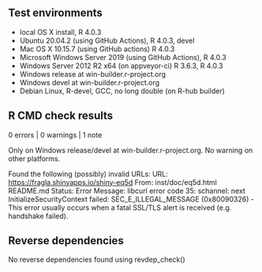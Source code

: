 ## Test environments

* local OS X install, R 4.0.3
* Ubuntu  20.04.2 (using GitHub Actions), R 4.0.3, devel
* Mac OS X 10.15.7 (using GitHub actions) R 4.0.3
* Microsoft Windows Server 2019 (using GitHub Actions), R 4.0.3
* Windows Server 2012 R2 x64 (on appveyor-ci) R 3.6.3, R 4.0.3
* Windows release at win-builder.r-project.org
* Windows devel at win-builder.r-project.org
* Debian Linux, R-devel, GCC, no long double (on R-hub builder)

## R CMD check results

0 errors | 0 warnings | 1 note

Only on Windows release/devel at win-builder.r-project.org. No warning on other platforms.

Found the following (possibly) invalid URLs:
  URL: https://fragla.shinyapps.io/shiny-eq5d
    From: inst/doc/eq5d.html
          README.md
    Status: Error
    Message: libcurl error code 35:
      	schannel: next InitializeSecurityContext failed: SEC_E_ILLEGAL_MESSAGE (0x80090326) - This error usually occurs when a fatal SSL/TLS alert is received (e.g. handshake failed).

## Reverse dependencies
	
No reverse dependencies found using revdep_check()
